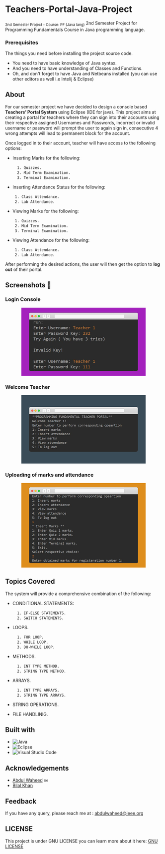# Teachers-Portal-Java-Project
<sub> 2nd Semester Project - Course: PF (Java lang)</sub>
2nd Semester Project for Programming Fundamentals Course in Java programming language.



### Prerequisites

The things you need before installing the project source code.

- You need to have basic knowledge of Java syntax.
- And you need to have understanding of Classes and Functions.
- Oh, and don't forget to have Java and Netbeans installed (you can use other editors as well i.e Intelij & Eclipse)

## About

For our semester project we have decided to design a console based **Teachers’ Portal System** 
using Eclipse (IDE for java). 
This project aims at creating a portal for teachers where they can 
sign into their accounts using their respective assigned Usernames and Passwords, incorrect or 
invalid username or password will prompt the user to again sign in, consecutive 4 wrong 
attempts will lead to permanent block for the account. 

Once logged in to their account, teacher will have access to the following options:

- Inserting Marks for the following:

        1. Quizzes.
        2. Mid Term Examination.
        3. Terminal Examination.
-  Inserting Attendance Status for the following:

        1. Class Attendance.
        2. Lab Attendance.
-  Viewing Marks for the following:

        1. Quizzes.
        2. Mid Term Examination.
        3. Terminal Examination.
-  Viewing Attendance for the following:

        1. Class Attendance.
        2. Lab Attendance.

After performing the desired actions, the user will then get the option to **log out** of their portal.


## Screenshots :camera_flash:

<h3> Login Console </h3>
<p align="center">
    <img src="/images/Snap1.jpeg" width="400px" />    
</p>
<h3> Welcome Teacher </h3>
<p align="center">
    <img src="/images/Snap2.jpeg" width="400px" />
</p>
<h3> Uploading of marks and attendance </h3>
<p align="center">
    <img src="/images/Snap3.jpeg" width="400px" />    
</p>



## Topics Covered

The system will provide a comprehensive combination of the following:
- CONDITIONAL STATEMENTS:

        1. IF-ELSE STATEMENTS.
        2. SWITCH STATEMENTS.
- LOOPS.

        1. FOR LOOP.
        2. WHILE LOOP.
        3. DO-WHILE LOOP.
- METHODS.

        1. INT TYPE METHOD.
        2. STRING TYPE METHOD.
- ARRAYS.

        1. INT TYPE ARRAYS.
        2. STRING TYPE ARRAYS.
- STRING OPERATIONS.
- FILE HANDLINIG.


## Built with
- ![Java](https://img.shields.io/badge/java-%23ED8B00.svg?style=for-the-badge&logo=java&logoColor=white)
- ![Eclipse](https://img.shields.io/badge/Eclipse-FE7A16.svg?style=for-the-badge&logo=Eclipse&logoColor=white)
- ![Visual Studio Code](https://img.shields.io/badge/Visual%20Studio%20Code-0078d7.svg?style=for-the-badge&logo=visual-studio-code&logoColor=white)

## Acknowledgements
-  [Abdul Waheed](https://github.com/captainWaheed) `me`
- [Bilal Khan]() 

## Feedback
If you have any query, please reach me at : abdulwaheed@ieee.org

## LICENSE
This project is under GNU LICENSE you can learn more about it here: [GNU LICENSE](LICENSE)
